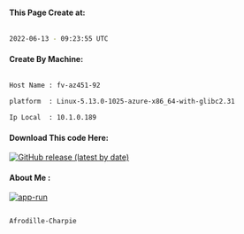 
   
#### This Page Create at:

```bash

2022-06-13 - 09:23:55 UTC

```

#### Create By Machine:

```bash

Host Name : fv-az451-92

platform  : Linux-5.13.0-1025-azure-x86_64-with-glibc2.31

Ip Local  : 10.1.0.189

```
#### Download This code Here:

[![GitHub release (latest by date)](https://img.shields.io/github/v/release/Afrodille-Charpie/App-Run-1?style=for-the-badge&label=Download)](https://github.com/Afrodille-Charpie/App-Run-1/releases) 

</p> 

#### About Me :

[![app-run](https://github.com/Afrodille-Charpie/App-Run-1/actions/workflows/app-run.yml/badge.svg)](https://github.com/Afrodille-Charpie/App-Run-1/actions/workflows/app-run.yml)

```bash

Afrodille-Charpie

```


